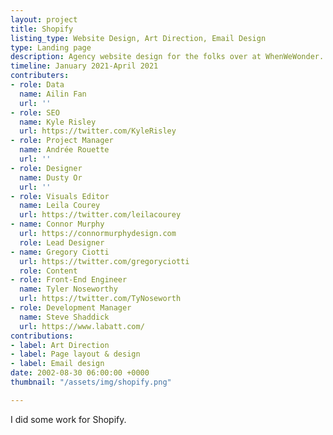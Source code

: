 ```yaml
---
layout: project
title: Shopify
listing_type: Website Design, Art Direction, Email Design
type: Landing page
description: Agency website design for the folks over at WhenWeWonder.
timeline: January 2021-April 2021
contributers:
- role: Data
  name: Ailin Fan
  url: ''
- role: SEO
  name: Kyle Risley
  url: https://twitter.com/KyleRisley
- role: Project Manager
  name: Andrée Rouette
  url: ''
- role: Designer
  name: Dusty Or
  url: ''
- role: Visuals Editor
  name: Leila Courey
  url: https://twitter.com/leilacourey
- name: Connor Murphy
  url: https://connormurphydesign.com
  role: Lead Designer
- name: Gregory Ciotti
  url: https://twitter.com/gregoryciotti
  role: Content
- role: Front-End Engineer
  name: Tyler Noseworthy
  url: https://twitter.com/TyNoseworth
- role: Development Manager
  name: Steve Shaddick
  url: https://www.labatt.com/
contributions:
- label: Art Direction
- label: Page layout & design
- label: Email design
date: 2002-08-30 06:00:00 +0000
thumbnail: "/assets/img/shopify.png"

---
```

I did some work for Shopify.